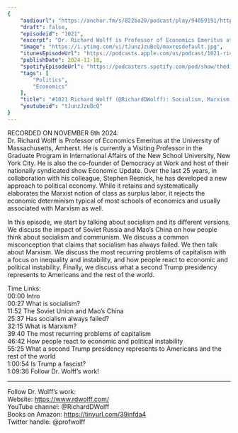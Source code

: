 ```yaml
---
{
	"audiourl": "https://anchor.fm/s/822ba20/podcast/play/94059191/https%3A%2F%2Fd3ctxlq1ktw2nl.cloudfront.net%2Fstaging%2F2024-10-6%2Ff65babcd-e248-6b9a-0187-115c50c8716c.m4a",
	"draft": false,
	"episodeid": "1021",
	"excerpt": "Dr. Richard Wolff is Professor of Economics Emeritus at the University of Massachusetts, Amherst. He is currently a Visiting Professor in the Graduate Program in International Affairs of the New School University, New York City. He is also the co-founder of Democracy at Work and host of their nationally syndicated show Economic Update. Over the last 25 years, in collaboration with his colleague, Stephen Resnick, he has developed a new approach to political economy. While it retains and systematically elaborates the Marxist notion of class as surplus labor, it rejects the economic determinism typical of most schools of economics and usually associated with Marxism as well.",
	"image": "https://i.ytimg.com/vi/tJunzJzuBcQ/maxresdefault.jpg",
	"itunesEpisodeUrl": "https://podcasts.apple.com/us/podcast/1021-richard-wolff-socialism-marxism-and-trumps/id1451347236?i=1000677367555&uo=4",
	"publishDate": 2024-11-18,
	"spotifyEpisodeUrl": "https://podcasters.spotify.com/pod/show/thedissenter/episodes/1021-Richard-Wolff-Socialism--Marxism--and-Trumps-Second-Term-e2qkv7n",
	"tags": [
		"Politics",
		"Economics"
	],
	"title": "#1021 Richard Wolff (@RichardDWolff): Socialism, Marxism, and Trump's Second Term",
	"youtubeid": "tJunzJzuBcQ"
}
---
```

RECORDED ON NOVEMBER 6th 2024.  
Dr. Richard Wolff is Professor of Economics Emeritus at the University of Massachusetts, Amherst. He is currently a Visiting Professor in the Graduate Program in International Affairs of the New School University, New York City. He is also the co-founder of Democracy at Work and host of their nationally syndicated show Economic Update. Over the last 25 years, in collaboration with his colleague, Stephen Resnick, he has developed a new approach to political economy. While it retains and systematically elaborates the Marxist notion of class as surplus labor, it rejects the economic determinism typical of most schools of economics and usually associated with Marxism as well.

In this episode, we start by talking about socialism and its different versions. We discuss the impact of Soviet Russia and Mao’s China on how people think about socialism and communism. We discuss a common misconception that claims that socialism has always failed. We then talk about Marxism. We discuss the most recurring problems of capitalism with a focus on inequality and instability, and how people react to economic and political instability. Finally, we discuss what a second Trump presidency represents to Americans and the rest of the world.

Time Links:  
<time>00:00</time> Intro  
<time>00:27</time> What is socialism?  
<time>11:52</time> The Soviet Union and Mao’s China  
<time>25:37</time> Has socialism always failed?  
<time>32:15</time> What is Marxism?  
<time>39:40</time> The most recurring problems of capitalism  
<time>46:42</time> How people react to economic and political instability  
<time>55:25</time> What a second Trump presidency represents to Americans and the rest of the world  
<time>1:00:54</time> Is Trump a fascist?  
<time>1:09:36</time> Follow Dr. Wolff’s work!

---

Follow Dr. Wolff’s work:  
Website: https://www.rdwolff.com/  
YouTube channel: @RichardDWolff  
Books on Amazon: https://tinyurl.com/39jnfda4  
Twitter handle: @profwolff
